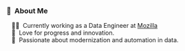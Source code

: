 ### :space_invader: &nbsp;About Me

&nbsp;&nbsp;&nbsp;:technologist: &nbsp;Currently working as a Data Engineer at [Mozilla](https://www.mozilla.com/) \
&nbsp;&nbsp;&nbsp;:seedling: &nbsp;Love for progress and innovation.\
&nbsp;&nbsp;&nbsp;:heartbeat: &nbsp;Passionate about modernization and automation in data.